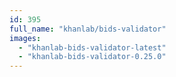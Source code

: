 ```yaml
---
id: 395
full_name: "khanlab/bids-validator"
images: 
  - "khanlab-bids-validator-latest"
  - "khanlab-bids-validator-0.25.0"
---
```

